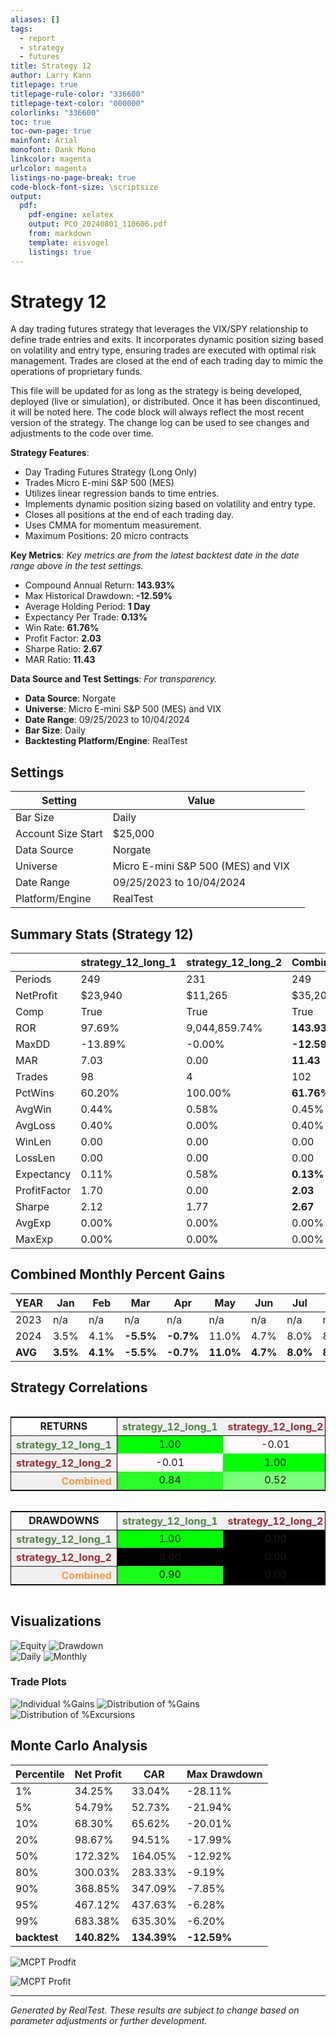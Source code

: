 ```yaml
---
aliases: []
tags: 
  - report
  - strategy
  - futures
title: Strategy 12
author: Larry Kann
titlepage: true
titlepage-rule-color: "336600"
titlepage-text-color: "000000"
colorlinks: "336600"
toc: true
toc-own-page: true
mainfont: Arial
monofont: Dank Mono
linkcolor: magenta
urlcolor: magenta
listings-no-page-break: true
code-block-font-size: \scriptsize
output:
  pdf:
    pdf-engine: xelatex
    output: PCO_20240801_110606.pdf
    from: markdown
    template: eisvogel
    listings: true
---
```

# Strategy 12

A day trading futures strategy that leverages the VIX/SPY relationship to define trade entries and exits. It incorporates dynamic position sizing based on volatility and entry type, ensuring trades are executed with optimal risk management. Trades are closed at the end of each trading day to mimic the operations of proprietary funds.

This file will be updated for as long as the strategy is being developed, deployed (live or simulation), or distributed. Once it has been discontinued, it will be noted here. The code block will always reflect the most recent version of the strategy. The change log can be used to see changes and adjustments to the code over time.

**Strategy Features**:

- Day Trading Futures Strategy (Long Only)
- Trades Micro E-mini S&P 500 (MES)
- Utilizes linear regression bands to time entries.
- Implements dynamic position sizing based on volatility and entry type.
- Closes all positions at the end of each trading day.
- Uses CMMA for momentum measurement.
- Maximum Positions: 20 micro contracts

**Key Metrics**: _Key metrics are from the latest backtest date in the date range above in the test settings._

- Compound Annual Return: **143.93%**
- Max Historical Drawdown: **-12.59%**
- Average Holding Period: **1 Day**
- Expectancy Per Trade: **0.13%**
- Win Rate: **61.76%**
- Profit Factor: **2.03**
- Sharpe Ratio: **2.67**
- MAR Ratio: **11.43**

**Data Source and Test Settings**: _For transparency._

- **Data Source**: Norgate
- **Universe**: Micro E-mini S&P 500 (MES) and VIX
- **Date Range**: 09/25/2023 to 10/04/2024
- **Bar Size**: Daily
- **Backtesting Platform/Engine**: RealTest

## Settings

| Setting            | Value                              |     |
| ------------------ | ---------------------------------- | --- |
| Bar Size           | Daily                              |     |
| Account Size Start | $25,000                            |     |
| Data Source        | Norgate                            |     |
| Universe           | Micro E-mini S&P 500 (MES) and VIX |     |
| Date Range         | 09/25/2023 to 10/04/2024           |     |
| Platform/Engine    | RealTest                           |     |

## Summary Stats (Strategy 12)

|              | strategy_12_long_1 | strategy_12_long_2 | Combined    |
| ------------ | ------------------ | ------------------ | ----------- |
| Periods      | 249                | 231                | 249         |
| NetProfit    | $23,940            | $11,265            | $35,205     |
| Comp         | True               | True               | True        |
| ROR          | 97.69%             | 9,044,859.74%      | **143.93%** |
| MaxDD        | -13.89%            | -0.00%             | **-12.59%** |
| MAR          | 7.03               | 0.00               | **11.43**   |
| Trades       | 98                 | 4                  | 102         |
| PctWins      | 60.20%             | 100.00%            | **61.76%**  |
| AvgWin       | 0.44%              | 0.58%              | 0.45%       |
| AvgLoss      | 0.40%              | 0.00%              | 0.40%       |
| WinLen       | 0.00               | 0.00               | 0.00        |
| LossLen      | 0.00               | 0.00               | 0.00        |
| Expectancy   | 0.11%              | 0.58%              | **0.13%**   |
| ProfitFactor | 1.70               | 0.00               | **2.03**    |
| Sharpe       | 2.12               | 1.77               | **2.67**    |
| AvgExp       | 0.00%              | 0.00%              | 0.00%       |
| MaxExp       | 0.00%              | 0.00%              | 0.00%       |

## Combined Monthly Percent Gains

| YEAR | Jan  | Feb  | Mar    | Apr    | May   | Jun  | Jul  | Aug  | Sep    | Oct    | Nov    | Dec    | **TOTAL** | MaxDD   |
| ---- | ---- | ---- | ------ | ------ | ----- | ---- | ---- | ---- | ------ | ------ | ------ | ------ | -------- | ------- |
| 2023 | n/a  | n/a  | n/a    | n/a    | n/a   | n/a  | n/a  | n/a  | 0.0%   | 13.8%  | 28.9%  | 19.5%  | **75.3%** | -3.8%   |
| 2024 | 3.5% | 4.1% | **-5.5%** | **-0.7%** | 11.0% | 4.7% | 8.0% | 8.5% | **-0.2%** | 0.0%   | n/a    | n/a    | **37.4%** | -12.6%  |
| **AVG** | **3.5%** | **4.1%** | **-5.5%** | **-0.7%** | **11.0%** | **4.7%** | **8.0%** | **8.5%** | **-0.1%** | **6.9%** | **28.9%** | **19.5%** | **56.3%** | **-8.2%** |

## Strategy Correlations

<div style='overflow-x:auto'>
<table class='w3-table' style='border:1px solid black'>
  <tr style='border-bottom:1px solid black'>
    <td style='border-right:1px solid black;text-align:center'><b>RETURNS</b></td>
    <th scope='col' bgcolor="#F0F0F0" style='text-align:center;color:#4E8542'>strategy_12_long_1</th>
    <th scope='col' bgcolor="#F0F0F0" style='text-align:center;color:#9F2936'>strategy_12_long_2</th>
    <th scope='col' bgcolor="#F0F0F0" style='text-align:center;color:#F79646'>Combined</th>
  </tr>
  <tr>
    <th scope='row' bgcolor="#F0F0F0" style='text-align:right;border-right:1px solid black;color:#4E8542'>strategy_12_long_1</th>
    <td bgcolor="#00FF00" style='text-align:center'>1.00</td>
    <td bgcolor="#FFFBFB" style='text-align:center'>-0.01</td>
    <td bgcolor="#28FF28" style='text-align:center'>0.84</td>
  </tr>
  <tr>
    <th scope='row' bgcolor="#F0F0F0" style='text-align:right;border-right:1px solid black;color:#9F2936'>strategy_12_long_2</th>
    <td bgcolor="#FFFBFB" style='text-align:center'>-0.01</td>
    <td bgcolor="#00FF00" style='text-align:center'>1.00</td>
    <td bgcolor="#7AFF7A" style='text-align:center'>0.52</td>
  </tr>
  <tr>
    <th scope='row' bgcolor="#F0F0F0" style='text-align:right;border-right:1px solid black;color:#F79646'>Combined</th>
    <td bgcolor="#28FF28" style='text-align:center'>0.84</td>
    <td bgcolor="#7AFF7A" style='text-align:center'>0.52</td>
    <td bgcolor="#00FF00" style='text-align:center'>1.00</td>
  </tr>
</table>
</div>

<!-- Add a blank line here to separate blocks -->

<div style='overflow-x:auto'>
<table class='w3-table' style='border:1px solid black'>
  <tr style='border-bottom:1px solid black'>
    <td style='border-right:1px solid black;text-align:center'><b>DRAWDOWNS</b></td>
    <th scope='col' bgcolor="#F0F0F0" style='text-align:center;color:#4E8542'>strategy_12_long_1</th>
    <th scope='col' bgcolor="#F0F0F0" style='text-align:center;color:#9F2936'>strategy_12_long_2</th>
    <th scope='col' bgcolor="#F0F0F0" style='text-align:center;color:#F79646'>Combined</th>
  </tr>
  <tr>
    <th scope='row' bgcolor="#F0F0F0" style='text-align:right;border-right:1px solid black;color:#4E8542'>strategy_12_long_1</th>
    <td bgcolor="#00FF00" style='text-align:center'>1.00</td>
    <td bgcolor="#000000" style='text-align:center'>0.00</td>
    <td bgcolor="#19FF19" style='text-align:center'>0.90</td>
  </tr>
  <tr>
    <th scope='row' bgcolor="#F0F0F0" style='text-align:right;border-right:1px solid black;color:#9F2936'>strategy_12_long_2</th>
    <td bgcolor="#000000" style='text-align:center'>0.00</td>
    <td bgcolor="#000000" style='text-align:center'>0.00</td>
    <td bgcolor="#000000" style='text-align:center'>0.00</td>
  </tr>
  <tr>
    <th scope='row' bgcolor="#F0F0F0" style='text-align:right;border-right:1px solid black;color:#F79646'>Combined</th>
    <td bgcolor="#19FF19" style='text-align:center'>0.90</td>
    <td bgcolor="#000000" style='text-align:center'>0.00</td>
    <td bgcolor="#00FF00" style='text-align:center'>1.00</td>
  </tr>
</table>
</div>

<!-- End of HTML block -->

## Visualizations


![Equity](images/graph2.png) 
![Drawdown](graph3.png)  
![Daily](images/graph5.png) 
![Monthly](images/graph7.png)

### Trade Plots

![Individual %Gains](images/plot0.png) ![Distribution of %Gains](images/plot1.png)  
![Distribution of %Excursions](images/plot2.png)
## Monte Carlo Analysis

| Percentile | Net Profit | CAR      | Max Drawdown |
|------------|------------|----------|--------------|
| 1%         | 34.25%     | 33.04%   | -28.11%      |
| 5%         | 54.79%     | 52.73%   | -21.94%      |
| 10%        | 68.30%     | 65.62%   | -20.01%      |
| 20%        | 98.67%     | 94.51%   | -17.99%      |
| 50%        | 172.32%    | 164.05%  | -12.92%      |
| 80%        | 300.03%    | 283.33%  | -9.19%       |
| 90%        | 368.85%    | 347.09%  | -7.85%       |
| 95%        | 467.12%    | 437.63%  | -6.28%       |
| 99%        | 683.38%    | 635.30%  | -6.20%       |
| **backtest** | **140.82%** | **134.39%** | **-12.59%** |


![MCPT Prodfit](images/plot4.png)

![MCPT Profit](images/plot5.png)

---
*Generated by RealTest. These results are subject to change based on parameter adjustments or further development.*
